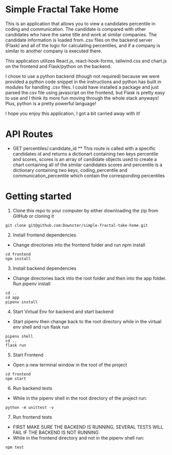 # Simple Fractal Take Home

This is an application that allows you to view a candidates percentile in coding and communication.
The candidate is compared with other candidates who have the same title and work at similar companies. The candidate information is loaded 
from .csv files on the backend server (Flask) and all of the logic for calculating percentiles, and if a company is similar to another company
is executed there.

This application utilizes React.js, react-hook-forms, tailwind.css and chart.js on the frontend and Flask/python on the backend. 

I chose to use a python backend (though not required) because we were provided a python code snippet in the instructions and python has built in modules for handling .csv files. I could have installed a package and just parsed the csv file using javascript on the frontend, but Flask is pretty easy to use and I think its more fun moving through the whole stack anyways! Plus, python is a pretty powerful language!

I hope you enjoy this application, I got a bit carried away with it!

# API Routes

* GET percentiles/:candidate_id
** This route is called with a specific candidates id and returns a dictionart containing two keys percentile and scores, scores is an array of candidate objects used to create a chart containing all of the similar candidates scores and percentile is a dictionary containing two keys, coding_percentile and communication_percentile which contain the corresponding percentiles


# Getting started

1) Clone this repo to your computer by either downloading the zip from GitHub or cloning it
``` 
git clone git@github.com:Downster/simple-fractal-take-home.git 
```


2) Install frontend dependencies
* Change directories into the frontend folder and run npm install
``` 
cd frontend 
npm install
```
3) Install backend dependencies
* Change directories back into the root folder and then into the app folder. Run pipenv install
```
cd ..
cd app
pipenv install
```

4) Start Virtual Env for backend and start backend
* Start pipenv then change back to the root directory while in the virtual env shell and run flask run
```
pipenv shell
cd ..
flask run
```

5) Start Frontend
* Open a new terminal window in the root of the project
```
cd frontend
npm start
```

6) Run backend tests
* While in the pipenv shell in the root directory of the project run:
```
python -m unittest -v
```

7) Run frontend tests
* FIRST MAKE SURE THE BACKEND IS RUNNING, SEVERAL TESTS WILL FAIL IF THE BACKEND IS NOT RUNNING
* While in the frontend directory and not in the pipenv shell run:
```
npm test
```



